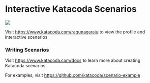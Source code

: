 # Interactive Katacoda Scenarios

[![](http://shields.katacoda.com/katacoda/ragunagaraju/count.svg)](https://www.katacoda.com/ragunagaraju "Get your profile on Katacoda.com")

Visit https://www.katacoda.com/ragunagaraju to view the profile and interactive scenarios

### Writing Scenarios
Visit https://www.katacoda.com/docs to learn more about creating Katacoda scenarios

For examples, visit https://github.com/katacoda/scenario-example
